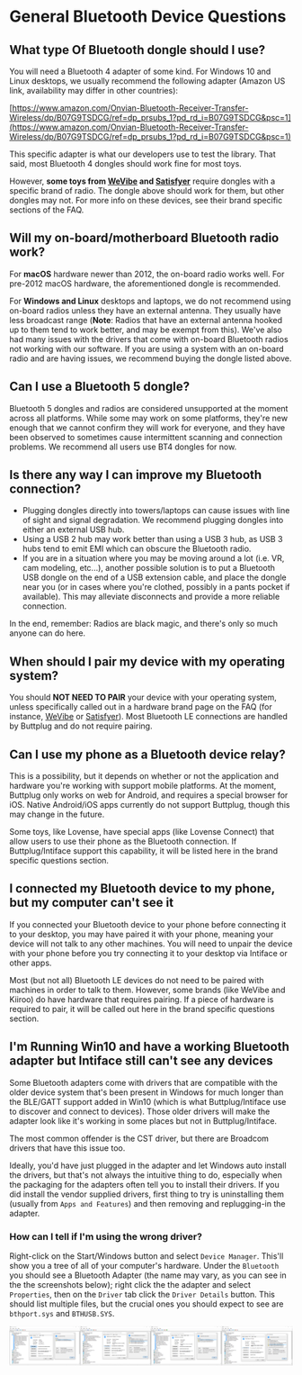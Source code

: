 # General Bluetooth Device Questions

## What type Of Bluetooth dongle should I use?

You will need a Bluetooth 4 adapter of some kind. For Windows 10 and Linux desktops, we usually recommend the following adapter (Amazon US link, availability may differ in other countries):

[https://www.amazon.com/Onvian-Bluetooth-Receiver-Transfer-Wireless/dp/B07G9TSDCG/ref=dp_prsubs_1?pd_rd_i=B07G9TSDCG&psc=1](https://www.amazon.com/Onvian-Bluetooth-Receiver-Transfer-Wireless/dp/B07G9TSDCG/ref=dp_prsubs_1?pd_rd_i=B07G9TSDCG&psc=1)

This specific adapter is what our developers use to test the library. That said, most Bluetooth 4 dongles should work fine for most toys.

However, **some toys from [WeVibe](./wevibe.md) and [Satisfyer](./satisfyer.md)** require dongles with a specific brand of radio. The dongle above should work for them, but other dongles may not. For more info on these devices, see their brand specific sections of the FAQ.

## Will my on-board/motherboard Bluetooth radio work?

For **macOS** hardware newer than 2012, the on-board radio works well. For pre-2012 macOS hardware, the aforementioned dongle is recommended.

For **Windows and Linux** desktops and laptops, we do not recommend using on-board radios unless they have an external antenna. They usually have less broadcast range (**Note**: Radios that have an external antenna hooked up to them tend to work better, and may be exempt from this). We've also had many issues with the drivers that come with on-board Bluetooth radios not working with our software. If you are using a system with an on-board radio and are having issues, we recommend buying the dongle listed above.

## Can I use a Bluetooth 5 dongle?

Bluetooth 5 dongles and radios are considered unsupported at the moment across all platforms. While
some may work on some platforms, they're new enough that we cannot confirm they will work for
everyone, and they have been observed to sometimes cause intermittent scanning and connection
problems. We recommend all users use BT4 dongles for now.

## Is there any way I can improve my Bluetooth connection?

* Plugging dongles directly into towers/laptops can cause issues with line of sight and signal
  degradation. We recommend plugging dongles into either an external USB hub.
* Using a USB 2 hub may work better than using a USB 3 hub, as USB 3 hubs tend to emit EMI which can
  obscure the Bluetooth radio.
* If you are in a situation where you may be moving around a lot (i.e. VR, cam modeling, etc...),
  another possible solution is to put a Bluetooth USB dongle on the end of a USB extension cable,
  and place the dongle near you (or in cases where you're clothed, possibly in a pants pocket if
  available). This may alleviate disconnects and provide a more reliable connection.

In the end, remember: Radios are black magic, and there's only so much anyone can do here.

## When should I pair my device with my operating system?

You should **NOT NEED TO PAIR** your device with your operating system, unless specifically called out in a hardware brand page on the FAQ (for instance, [WeVibe](hardware/wevibe.md) or [Satisfyer](hardware/satisfyer.md)). Most Bluetooth LE connections are handled by Buttplug and do not require pairing.

## Can I use my phone as a Bluetooth device relay?

This is a possibility, but it depends on whether or not the application and hardware you're working
with support mobile platforms. At the moment, Buttplug only works on web for Android, and requires a
special browser for iOS. Native Android/iOS apps currently do not support Buttplug, though this may
change in the future.

Some toys, like Lovense, have special apps (like Lovense Connect) that allow users to use their
phone as the Bluetooth connection. If Buttplug/Intiface support this capability, it will be listed
here in the brand specific questions section.

## I connected my Bluetooth device to my phone, but my computer can't see it

If you connected your Bluetooth device to your phone before connecting it to your desktop, you may
have paired it with your phone, meaning your device will not talk to any other machines. You will
need to unpair the device with your phone before you try connecting it to your desktop via Intiface
or other apps.

Most (but not all) Bluetooth LE devices do not need to be paired with machines in order to talk to
them. However, some brands (like WeVibe and Kiiroo) do have hardware that requires pairing. If a
piece of hardware is required to pair, it will be called out here in the brand specific questions
section.

## I'm Running Win10 and have a working Bluetooth adapter but Intiface still can't see any devices

Some Bluetooth adapters come with drivers that are compatible with the older device system that's been present in Windows for much longer than the BLE/GATT support added in Win10 (which is what Buttplug/Intiface use to discover and connect to devices). Those older drivers will make the adapter look like it's working in some places but not in Buttplug/Intiface.

The most common offender is the CST driver, but there are Broadcom drivers that have this issue too.

Ideally, you'd have just plugged in the adapter and let Windows auto install the drivers, but that's not always the intuitive thing to do, especially when the packaging for the adapters often tell you to install their drivers. If you did install the vendor supplied drivers, first thing to try is uninstalling them (usually from `Apps and Features`) and then removing and replugging-in the adapter.

### How can I tell if I'm using the wrong driver?

Right-click on the Start/Windows button and select `Device Manager`. This'll show you a tree of all of your computer's hardware. Under the `Bluetooth` you should see a Bluetooth Adapter (the name may vary, as you can see in the the screenshots below); right click the the adapter and select `Properties`, then on the `Driver` tab click the `Driver Details` button. This should list multiple files, but the crucial ones you should expect to see are `bthport.sys` and `BTHUSB.SYS`.

<img src="./devman-cst.png" style="width:25%;" /><img src="./devman-broadcom.png" style="width:25%;" /><img src="./devman-intel.png" style="width:25%;" /><img src="./devman-realtek.png" style="width:25%;" />

